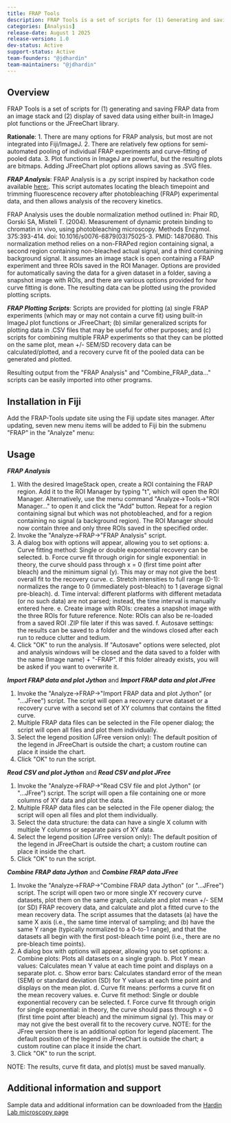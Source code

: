```yaml
---
title: FRAP Tools
description: FRAP Tools is a set of scripts for (1) Generating and saving FRAP data from an image stack and (2) display of saved data using either built-in ImageJ plot functions or the JFreeChart library.
categories: [Analysis]
release-date: August 1 2025
release-version: 1.0
dev-status: Active
support-status: Active
team-founders: "@jdhardin"
team-maintainers: "@jdhardin"
---
```


## Overview
FRAP Tools is a set of scripts for (1) generating and saving FRAP data from an image stack and (2) display of saved data using either built-in ImageJ plot functions or the JFreeChart library.

**Rationale**: 1. There are many options for FRAP analysis, but most are not integrated into Fiji/ImageJ.
2. There are relatively few options for semi-automated pooling of individual FRAP experiments and curve-fitting of pooled data.
3. Plot functions in ImageJ are powerful, but the resulting plots are bitmaps. Adding JFreeChart plot options allows saving as .SVG files.

***FRAP Analysis***:
FRAP Analysis is a .py script inspired by hackathon code available
[here:](https://imagej.net/tutorials/analyze-frap-movies).
This script automates locating the bleach timepoint and trimming fluorescence recovery after photobleaching (FRAP) experimental data, and then allows analysis of the recovery kinetics.

FRAP Analysis uses the double normalization method outlined in:
Phair RD, Gorski SA, Misteli T. (2004). Measurement of dynamic protein binding
to chromatin in vivo, using photobleaching microscopy. Methods Enzymol. 375:393-414.
doi: 10.1016/s0076-6879(03)75025-3. PMID: 14870680.
This normalization method relies on a non-FRAPed region containing signal, a second region containing non-bleached actual signal, and a third containing background signal. It assumes an image stack is open containing a FRAP experiment and three ROIs saved in the ROI Manager. Options are provided for automatically saving the data for a given dataset in a folder, saving a snapshot image with ROIs, and there are various options provided for how curve fitting is done. The resulting data can be plotted using the provided plotting scripts.

***FRAP Plotting Scripts***:
Scripts are provided for plotting (a) single FRAP experiments (which may or may not contain a curve fit) using built-in ImageJ plot functions or JFreeChart; (b) similar generalized scripts for plotting data in .CSV files that may be useful for other purposes; and (c) scripts for combining multiple FRAP experiments so that they can be plotted on the same plot, mean +/- SEM/SD recovery data can be calculated/plotted, and a recovery curve fit of the pooled data can be generated and plotted.

Resulting output from the "FRAP Analysis" and "Combine_FRAP_data..." scripts can be easily imported into other programs.

## Installation in Fiji
Add the FRAP-Tools update site using the Fiji update sites manager. After updating, seven new menu items will be added to Fiji bin the submenu "FRAP" in the "Analyze" menu:

## Usage
***FRAP Analysis***

1. With the desired ImageStack open, create a ROI containing the FRAP region. Add it to the ROI Manager by typing "t", which will open the ROI Manager.
Alternatively, use the menu command "Analyze->Tools->"ROI Manager..." to open it and click the "Add" button. Repeat for a region containing signal but which was not photobleached, and for a region containing no signal (a background region). The ROI Manager should now contain three and only three ROIs saved in the specified order.
2. Invoke the "Analyze->FRAP->"FRAP Analysis" script.
3. A dialog box with options will appear, allowing you to set options:
a. Curve fitting method: Single or double exponential recovery can be selected.
b. Force curve fit through origin for single exponential: in theory, the curve should pass through x = 0 (first time point after bleach) and the minimum signal (y). This may or may not give the best overall fit to the recovery curve.
c. Stretch intensities to full range (0-1): normalizes the range to 0 (immediately post-bleach) to 1 (average signal pre-bleach).
d. Time interval: different platforms with different metadata (or no such data) are not parsed; instead, the time interval is manually entered here.
e. Create image with ROIs: creates a snapshot image with the three ROIs for future reference. Note: ROIs can also be re-loaded from a saved ROI .ZIP file later if this was saved.
f. Autosave settings: the results can be saved to a folder and the windows closed after each run to reduce clutter and tedium.
4. Click "OK" to run the analysis. If "Autosave" options were selected, plot and analysis windows will be closed and the data saved to a folder with the name  (Image name) + "-FRAP". If this folder already exists, you will be asked if you want to overwrite it.

***Import FRAP data and plot Jython*** and ***Import FRAP data and plot JFree***

1. Invoke the "Analyze->FRAP->"Import FRAP data and plot Jython" (or "...JFree") script. The script will open a recovery curve dataset or a recovery curve with a second set of XY columns that contains the fitted curve.
2. Multiple FRAP data files can be selected in the File opener dialog; the script will open all files and plot them individually.
3. Select the legend position (JFree version only): The default position of the legend in JFreeChart is outside the chart; a custom routine can place it inside the chart.
4. Click "OK" to run the script.

***Read CSV and plot Jython*** and ***Read CSV and plot JFree***

1. Invoke the "Analyze->FRAP->"Read CSV file and plot Jython" (or "...JFree") script. The script will open a file containing one or more columns of XY data and plot the data.
2. Multiple FRAP data files can be selected in the File opener dialog; the script will open all files and plot them individually.
3. Select the data structure: the data can have a single X column with multiple Y columns or separate pairs of XY data.
4. Select the legend position (JFree version only): The default position of the legend in JFreeChart is outside the chart; a custom routine can place it inside the chart.
5. Click "OK" to run the script.

***Combine FRAP data Jython*** and ***Combine FRAP data JFree***

1. Invoke the "Analyze->FRAP->"Combine FRAP data Jython" (or "...JFree") script. The script will open two or more single XY recovery curve datasets, plot them on the same graph, calculate and plot mean +/- SEM (or SD) FRAP recovery data, and calculate and plot a fitted curve to the mean recovery data. The script assumes that the datasets (a) have the same X axis (i.e., the same time interval of sampling; and (b) have the same Y range (typically normalized to a 0-to-1 range), and that the datasets all begin with the first post-bleach time point (i.e., there are no pre-bleach time points).
2. A dialog box with options will appear, allowing you to set options:
a. Combine plots: Plots all datasets on a single graph.
b. Plot Y mean values: Calculates mean Y value at each time point and displays on a separate plot.
c. Show error bars: Calculates standard error of the mean (SEM) or standard deviation (SD) for Y values at each time point and displays on the mean plot.
d. Curve fit means: performs a curve fit on the mean recovery values.
e. Curve fit method: Single or double exponential recovery can be selected.
f. Force curve fit through origin for single exponential: in theory, the curve should pass through x = 0 (first time point after bleach) and the minimum signal (y). This may or may not give the best overall fit to the recovery curve.
NOTE: for the JFree version there is an additional option for legend placement. The default position of the legend in JFreeChart is outside the chart; a custom routine can place it inside the chart.
3. Click "OK" to run the script.

NOTE: The results, curve fit data, and plot(s) must be saved manually.

## Additional information and support
Sample data and additional information can be downloaded from the [Hardin Lab microscopy page](https://worms.zoology.wisc.edu/research/microscopy/)
